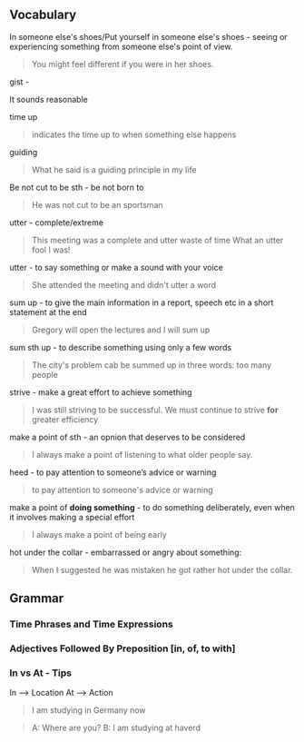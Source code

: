 

## Vocabulary
In someone else's shoes/Put yourself in someone else's shoes -  seeing or experiencing something from someone else's point of view. 
> You  might  feel  different  if  you  were  in  her  shoes.

gist - 

It sounds reasonable

time up 
> indicates the time up to when something else happens

guiding
> What he said is a guiding principle in my life

Be not cut to be sth - be not born to
> He was not cut to be an sportsman

utter - complete/extreme
> This meeting was a complete and utter waste of time
> What an utter fool I was!

utter - to say something or make a sound with your voice
> She attended the meeting and didn't utter a word

sum up - to give the main information in a report, speech etc in a short statement at the end
> Gregory will open the lectures and I will sum up

sum sth up - to describe something using only a few words 
> The city's problem cab be summed up in three words: too many people

strive - make a great effort to achieve something
> I was still striving to be successful.
> We must continue to strive **for** greater efficiency

make a point of sth - an opnion that deserves to be considered
> I always make a point of listening to what older people say.

heed - to pay attention to someone’s advice or warning
> to pay attention to someone's advice or warning

make a point of **doing something** - to do something deliberately, even when it involves making a special effort
> I always make a point of being early

hot under the collar - embarrassed or angry about something:
> When I suggested he was mistaken he got rather hot under the collar.

## Grammar

### Time Phrases and Time Expressions

### Adjectives Followed By Preposition [in, of, to with]

### In vs At - Tips
In --> Location
At --> Action
> I am studying in Germany now

> A: Where are you?
> B: I am studying at haverd
